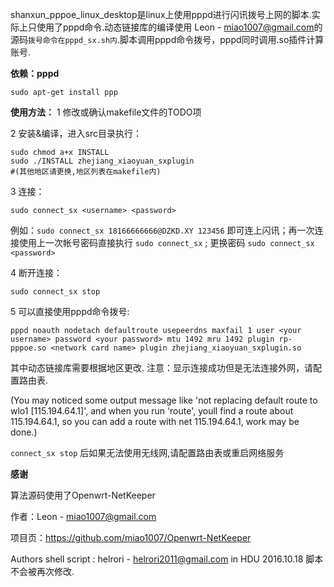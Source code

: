 
shanxun_pppoe_linux_desktop是linux上使用pppd进行闪讯拨号上网的脚本.实际上只使用了pppd命令.动态链接库的编译使用 Leon - <miao1007@gmail.com>的源码``拨号命令在pppd_sx.sh内``.脚本调用pppd命令拨号，pppd同时调用.so插件计算账号.

**依赖：pppd** 
```
sudo apt-get install ppp
```
**使用方法：**
1 修改或确认makefile文件的TODO项

2 安装&编译，进入src目录执行：
```
sudo chmod a+x INSTALL
sudo ./INSTALL zhejiang_xiaoyuan_sxplugin 
#(其他地区请更换,地区列表在makefile内) 
```
3 连接：
```
sudo connect_sx <username> <password> 
```
例如：```sudo connect_sx 18166666666@DZKD.XY 123456``` 即可连上闪讯；再一次连接使用上一次帐号密码直接执行 ```sudo connect_sx``` ; 更换密码 ```sudo connect_sx <password>```

4 断开连接：
```
sudo connect_sx stop
```
5 可以直接使用pppd命令拨号:
```
pppd noauth nodetach defaultroute usepeerdns maxfail 1 user <your username> password <your password> mtu 1492 mru 1492 plugin rp-pppoe.so <network card name> plugin zhejiang_xiaoyuan_sxplugin.so
```
其中动态链接库需要根据地区更改.
注意：显示连接成功但是无法连接外网，请配置路由表.

(You may noticed some output message like 'not replacing default route to wlo1 [115.194.64.1]', and when you run 'route', youll find a route about 115.194.64.1, so you can add a route with net 115.194.64.1, work may be done.)

```connect_sx stop``` 后如果无法使用无线网,请配置路由表或重启网络服务

**感谢**

算法源码使用了Openwrt-NetKeeper 

作者：Leon - miao1007@gmail.com

项目页：https://github.com/miao1007/Openwrt-NetKeeper

Authors
 shell script : helrori - <helrori2011@gmail.com> in HDU 2016.10.18
 脚本不会被再次修改.
